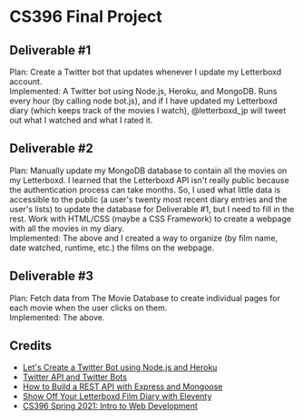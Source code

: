 # CS396 Final Project

## Deliverable #1 
Plan: Create a Twitter bot that updates whenever I update my Letterboxd account. </br>
Implemented: A Twitter bot using Node.js, Heroku, and MongoDB. Runs every hour (by calling node bot.js), and if I have updated my Letterboxd diary (which keeps track of the movies I watch), @letterboxd_jp will tweet out what I watched and what I rated it. 

## Deliverable #2 
Plan: Manually update my MongoDB database to contain all the movies on my Letterboxd. I learned that the Letterboxd API isn't really public because the authentication process can take months. So, I used what little data is accessible to the public (a user's twenty most recent diary entries and the user's lists) to update the database for Deliverable #1, but I need to fill in the rest. Work with HTML/CSS (maybe a CSS Framework) to create a webpage with all the movies in my diary.  </br>
Implemented: The above and I created a way to organize (by film name, date watched, runtime, etc.) the films on the webpage.

## Deliverable #3
Plan: Fetch data from The Movie Database to create individual pages for each movie when the user clicks on them.  </br>
Implemented: The above. 

## Credits 
* [Let's Create a Twitter Bot using Node.js and Heroku](https://dev.to/developer_buddy/let-s-create-a-twitter-bot-using-node-js-and-heroku-1-3-43kb)</br>
* [Twitter API and Twitter Bots](https://shiffman.net/a2z/twitter-bots/)</br>
* [How to Build a REST API with Express and Mongoose](https://rahmanfadhil.com/express-rest-api/)</br>
* [Show Off Your Letterboxd Film Diary with Eleventy](https://smithtimmytim.com/blog/2020/create-a-film-diary-with-eleventy-and-letterboxd/)</br>
* [CS396 Spring 2021: Intro to Web Development](https://cs396-web-dev.github.io/spring2021/) </br>
